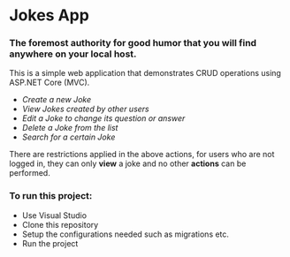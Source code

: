 # Jokes App
### The foremost authority for good humor that you will find anywhere on your local host.

This is a simple web application that demonstrates CRUD operations using ASP.NET Core (MVC).
* *Create a new Joke*
* *View Jokes created by other users*
* *Edit a Joke to change its question or answer*
* *Delete a Joke from the list*
* *Search for a certain Joke*

There are restrictions applied in the above actions, for users who are not logged in, they can only **view** a joke and no other **actions** can be performed.


### To run this project:
- Use Visual Studio
- Clone this repository
- Setup the configurations needed such as migrations etc.
- Run the project

